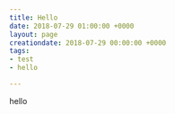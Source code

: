 ```yaml
---
title: Hello
date: 2018-07-29 01:00:00 +0000
layout: page
creationdate: 2018-07-29 00:00:00 +0000
tags:
- test
- hello

---
```

hello